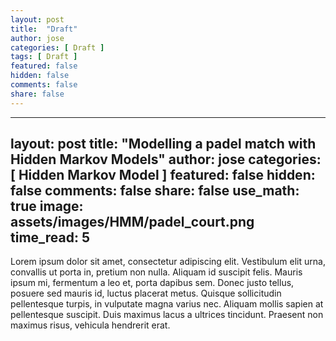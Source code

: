 ```yaml
---
layout: post
title:  "Draft"
author: jose
categories: [ Draft ]
tags: [ Draft ]
featured: false
hidden: false
comments: false
share: false
---
```

---
layout: post
title:  "Modelling a padel match with Hidden Markov Models"
author: jose
categories: [ Hidden Markov Model ]
featured: false
hidden: false
comments: false
share: false
use_math: true
image: assets/images/HMM/padel_court.png
time_read: 5
---

Lorem ipsum dolor sit amet, consectetur adipiscing elit. Vestibulum elit urna, convallis ut porta in, pretium non nulla. Aliquam id suscipit felis. Mauris ipsum mi, fermentum a leo et, porta dapibus sem. Donec justo tellus, posuere sed mauris id, luctus placerat metus. Quisque sollicitudin pellentesque turpis, in vulputate magna varius nec. Aliquam mollis sapien at pellentesque suscipit. Duis maximus lacus a ultrices tincidunt. Praesent non maximus risus, vehicula hendrerit erat. 
